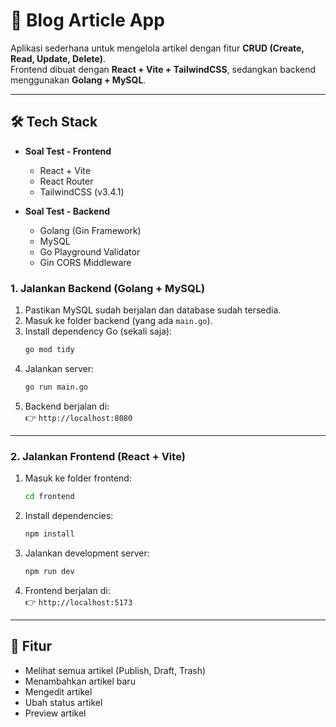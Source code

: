 # 📰 Blog Article App

Aplikasi sederhana untuk mengelola artikel dengan fitur **CRUD (Create, Read, Update, Delete)**.  
Frontend dibuat dengan **React + Vite + TailwindCSS**, sedangkan backend menggunakan **Golang + MySQL**.

---

## 🛠️ Tech Stack
- **Soal Test - Frontend**
  - React + Vite
  - React Router
  - TailwindCSS (v3.4.1)

- **Soal Test - Backend**
  - Golang (Gin Framework)
  - MySQL
  - Go Playground Validator
  - Gin CORS Middleware

### 1. Jalankan Backend (Golang + MySQL)
1. Pastikan MySQL sudah berjalan dan database sudah tersedia.  
2. Masuk ke folder backend (yang ada `main.go`).  
3. Install dependency Go (sekali saja):
   ```bash
   go mod tidy
   ```
4. Jalankan server:
   ```bash
   go run main.go
   ```
5. Backend berjalan di:  
   👉 `http://localhost:8080`

---

### 2. Jalankan Frontend (React + Vite)
1. Masuk ke folder frontend:
   ```bash
   cd frontend
   ```
2. Install dependencies:
   ```bash
   npm install
   ```
3. Jalankan development server:
   ```bash
   npm run dev
   ```
4. Frontend berjalan di:  
   👉 `http://localhost:5173`

---

## 📌 Fitur
- Melihat semua artikel (Publish, Draft, Trash)  
- Menambahkan artikel baru  
- Mengedit artikel  
- Ubah status artikel  
- Preview artikel  